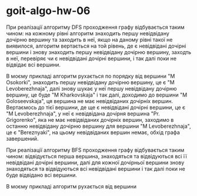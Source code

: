 # goit-algo-hw-06

При реалізації алгоритму DFS проходження графу відбувається таким чином: на кожному рівні алгоритм знаходить першу невідвідану дочірню вершину та заходить в неї, якщо на даному рівні такої не виявилося, алгоритм вертається на той рівень, де є невідвідані дочірні вершини і знову знаходить першу невідвідану дочірню вершину, заходть в неї, перевіряє чи є невідвідані дочірні вершини, і так далі поки не відвідає всі вершини. 

В моєму прикладі алгоритм рухається по порядку від вершини "M Osokorki", знаходить першу невідвідану дочірню вершину, це є "M Levoberezhnaja", далі знову шукає у неї першу невідвідану дочірню вершину, це буде "M Kharkovskaja" і так далі, доходимо до вершини "M Goloseevskaja", ця вершина не має невідвіданих дочірніх вершин. Вертаємось до тієї вершини, де ще є невідвідані дочірні вершини, це є "M Levoberezhnaja", у неї є невідвідана дочірня вершина "Pr. Grigorenko", яка не має невідвіданих дочірніх вершин, заходимо в останню невідвідану дочірню вершину для вершини "M Levoberezhnaja", це є "Bereznyaki", на цьому невідвіданих вершин немає, обхід графа завершений.

При реалізації алгоритму BFS проходження графу відбувається таким чином: відвідується перша вершина, знаходяться та відвідуються всі її невідвідані дочірні вершини, далі для кожної дочірньої вершини знову знаходяться та відвідуються всі невідвідані вершини і так далі поки не буде відвідано всі вершини.

В моєму прикладі алгоритм рухається від вершини